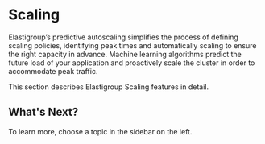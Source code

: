 # Scaling

Elastigroup’s predictive autoscaling simplifies the process of defining scaling policies, identifying peak times and automatically scaling to ensure the right capacity in advance. Machine learning algorithms predict the future load of your application and proactively scale the cluster in order to accommodate peak traffic.

This section describes Elastigroup Scaling features in detail.

## What's Next?

To learn more, choose a topic in the sidebar on the left.
